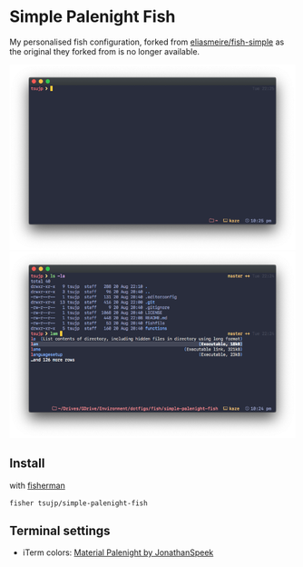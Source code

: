 # Simple Palenight Fish

My personalised fish configuration, forked from [eliasmeire/fish-simple](https://github.com/eliasmeire/fish-simple) as the original they forked from is no longer available.

![home](https://raw.githubusercontent.com/tsujp/simple-palenight-fish/assets/home.png)
![expanded](https://raw.githubusercontent.com/tsujp/simple-palenight-fish/assets/in-repo-expanded.png)

## Install

with [fisherman]

```
fisher tsujp/simple-palenight-fish
```


## Terminal settings

- iTerm colors: [Material Palenight by JonathanSpeek](https://github.com/JonathanSpeek/palenight-iterm2)

[fisherman]: https://github.com/fisherman/fisherman
